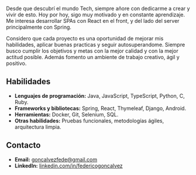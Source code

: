 
Desde que descubrí el mundo Tech, siempre añore con dedicarme a crear y vivir de esto. 
Hoy por hoy, sigo muy motivado y en constante aprendizaje. 
Me interesa desarrollar SPAs con React en el front, y del lado del server principalmente con Spring.

Considero que cada proyecto es una oportunidad  de mejorar mis habilidades, aplicar buenas practicas y seguir autosuperandome. 
Siempre busco cumplir los objetivos y metas con la mejor calidad y con la mejor actitud posible.
Además fomento un ambiente de trabajo creativo, ágil y positivo.

## Habilidades
- **Lenguajes de programación:** Java, JavaScript, TypeScript, Python, C, Ruby.
- **Frameworks y bibliotecas:** Spring, React, Thymeleaf, Django, Android.
- **Herramientas:** Docker, Git, Selenium, SQL.
- **Otras habilidades:** Pruebas funcionales, metodologías ágiles, arquitectura limpia.


## Contacto
- **Email:** goncalvezfede@gmail.com
- **LinkedIn:** [linkedin.com/in/federicogoncalvez](https://linkedin.com/in/federicogoncalvez)

